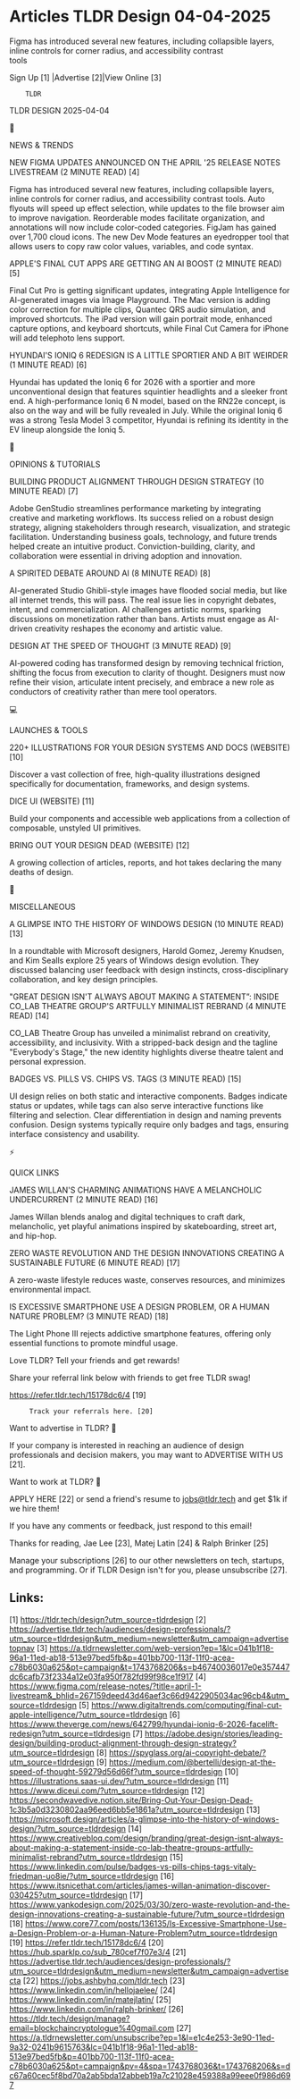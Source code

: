 # Articles TLDR Design 04-04-2025

Figma has introduced several new features, including collapsible
layers, inline controls for corner radius, and accessibility contrast
tools ‌ ‌ ‌ ‌ ‌ ‌ ‌ ‌ ‌ ‌ ‌ ‌ ‌ ‌ ‌ ‌ ‌ ‌ ‌ ‌ ‌ ‌ ‌ ‌ ‌ ‌  ‌ ‌ ‌ ‌ ‌ ‌ ‌ ‌ ‌ ‌ ‌ ‌ ‌ ‌ ‌ ‌ ‌ ‌ ‌ ‌ ‌ ‌ ‌ ‌ ‌ ‌ 


 Sign Up [1] |Advertise [2]|View Online [3] 

		TLDR 

TLDR DESIGN 2025-04-04

📱 

NEWS & TRENDS

 NEW FIGMA UPDATES ANNOUNCED ON THE APRIL '25 RELEASE NOTES LIVESTREAM
(2 MINUTE READ) [4] 

 Figma has introduced several new features, including collapsible
layers, inline controls for corner radius, and accessibility contrast
tools. Auto flyouts will speed up effect selection, while updates to
the file browser aim to improve navigation. Reorderable modes
facilitate organization, and annotations will now include color-coded
categories. FigJam has gained over 1,700 cloud icons. The new Dev Mode
features an eyedropper tool that allows users to copy raw color
values, variables, and code syntax. 

 APPLE'S FINAL CUT APPS ARE GETTING AN AI BOOST (2 MINUTE READ) [5] 

 Final Cut Pro is getting significant updates, integrating Apple
Intelligence for AI-generated images via Image Playground. The Mac
version is adding color correction for multiple clips, Quantec QRS
audio simulation, and improved shortcuts. The iPad version will gain
portrait mode, enhanced capture options, and keyboard shortcuts, while
Final Cut Camera for iPhone will add telephoto lens support. 

 HYUNDAI'S IONIQ 6 REDESIGN IS A LITTLE SPORTIER AND A BIT WEIRDER (1
MINUTE READ) [6] 

 Hyundai has updated the Ioniq 6 for 2026 with a sportier and more
unconventional design that features squintier headlights and a sleeker
front end. A high-performance Ioniq 6 N model, based on the RN22e
concept, is also on the way and will be fully revealed in July. While
the original Ioniq 6 was a strong Tesla Model 3 competitor, Hyundai is
refining its identity in the EV lineup alongside the Ioniq 5. 

🚀 

OPINIONS & TUTORIALS

 BUILDING PRODUCT ALIGNMENT THROUGH DESIGN STRATEGY (10 MINUTE READ)
[7] 

 Adobe GenStudio streamlines performance marketing by integrating
creative and marketing workflows. Its success relied on a robust
design strategy, aligning stakeholders through research,
visualization, and strategic facilitation. Understanding business
goals, technology, and future trends helped create an intuitive
product. Conviction-building, clarity, and collaboration were
essential in driving adoption and innovation. 

 A SPIRITED DEBATE AROUND AI (8 MINUTE READ) [8] 

 AI-generated Studio Ghibli-style images have flooded social media,
but like all internet trends, this will pass. The real issue lies in
copyright debates, intent, and commercialization. AI challenges
artistic norms, sparking discussions on monetization rather than bans.
Artists must engage as AI-driven creativity reshapes the economy and
artistic value. 

 DESIGN AT THE SPEED OF THOUGHT (3 MINUTE READ) [9] 

 AI-powered coding has transformed design by removing technical
friction, shifting the focus from execution to clarity of thought.
Designers must now refine their vision, articulate intent precisely,
and embrace a new role as conductors of creativity rather than mere
tool operators. 

💻 

LAUNCHES & TOOLS

 220+ ILLUSTRATIONS FOR YOUR DESIGN SYSTEMS AND DOCS (WEBSITE) [10] 

 Discover a vast collection of free, high-quality illustrations
designed specifically for documentation, frameworks, and design
systems. 

 DICE UI (WEBSITE) [11] 

 Build your components and accessible web applications from a
collection of composable, unstyled UI primitives. 

 BRING OUT YOUR DESIGN DEAD (WEBSITE) [12] 

 A growing collection of articles, reports, and hot takes declaring
the many deaths of design. 

🎁 

MISCELLANEOUS

 A GLIMPSE INTO THE HISTORY OF WINDOWS DESIGN (10 MINUTE READ) [13] 

 In a roundtable with Microsoft designers, Harold Gomez, Jeremy
Knudsen, and Kim Sealls explore 25 years of Windows design evolution.
They discussed balancing user feedback with design instincts,
cross-disciplinary collaboration, and key design principles. 

 "GREAT DESIGN ISN'T ALWAYS ABOUT MAKING A STATEMENT”: INSIDE CO_LAB
THEATRE GROUP'S ARTFULLY MINIMALIST REBRAND (4 MINUTE READ) [14] 

 CO_LAB Theatre Group has unveiled a minimalist rebrand on creativity,
accessibility, and inclusivity. With a stripped-back design and the
tagline "Everybody's Stage," the new identity highlights diverse
theatre talent and personal expression. 

 BADGES VS. PILLS VS. CHIPS VS. TAGS (3 MINUTE READ) [15] 

 UI design relies on both static and interactive components. Badges
indicate status or updates, while tags can also serve interactive
functions like filtering and selection. Clear differentiation in
design and naming prevents confusion. Design systems typically require
only badges and tags, ensuring interface consistency and usability. 

⚡ 

QUICK LINKS

 JAMES WILLAN'S CHARMING ANIMATIONS HAVE A MELANCHOLIC UNDERCURRENT (2
MINUTE READ) [16] 

 James Willan blends analog and digital techniques to craft dark,
melancholic, yet playful animations inspired by skateboarding, street
art, and hip-hop. 

 ZERO WASTE REVOLUTION AND THE DESIGN INNOVATIONS CREATING A
SUSTAINABLE FUTURE (6 MINUTE READ) [17] 

 A zero-waste lifestyle reduces waste, conserves resources, and
minimizes environmental impact. 

 IS EXCESSIVE SMARTPHONE USE A DESIGN PROBLEM, OR A HUMAN NATURE
PROBLEM? (3 MINUTE READ) [18] 

 The Light Phone III rejects addictive smartphone features, offering
only essential functions to promote mindful usage. 

Love TLDR? Tell your friends and get rewards!

 Share your referral link below with friends to get free TLDR swag! 

 https://refer.tldr.tech/15178dc6/4 [19] 

		 Track your referrals here. [20] 

Want to advertise in TLDR? 📰

 If your company is interested in reaching an audience of design
professionals and decision makers, you may want to ADVERTISE WITH US
[21]. 

Want to work at TLDR? 💼

 APPLY HERE [22] or send a friend's resume to jobs@tldr.tech and get
$1k if we hire them! 

 If you have any comments or feedback, just respond to this email! 

Thanks for reading, 
Jae Lee [23], Matej Latin [24] & Ralph Brinker [25] 

 Manage your subscriptions [26] to our other newsletters on tech,
startups, and programming. Or if TLDR Design isn't for you, please
unsubscribe [27]. 

 

Links:
------
[1] https://tldr.tech/design?utm_source=tldrdesign
[2] https://advertise.tldr.tech/audiences/design-professionals/?utm_source=tldrdesign&utm_medium=newsletter&utm_campaign=advertisetopnav
[3] https://a.tldrnewsletter.com/web-version?ep=1&lc=041b1f18-96a1-11ed-ab18-513e97bed5fb&p=401bb700-113f-11f0-acea-c78b6030a625&pt=campaign&t=1743768206&s=b46740036017e0e357447dc6cafb73f2334a12e03fa950f782fd99f98ce1f917
[4] https://www.figma.com/release-notes/?title=april-1-livestream&_bhlid=267159deed43d46aef3c66d9422905034ac96cb4&utm_source=tldrdesign
[5] https://www.digitaltrends.com/computing/final-cut-apple-intelligence/?utm_source=tldrdesign
[6] https://www.theverge.com/news/642799/hyundai-ioniq-6-2026-facelift-redesign?utm_source=tldrdesign
[7] https://adobe.design/stories/leading-design/building-product-alignment-through-design-strategy?utm_source=tldrdesign
[8] https://spyglass.org/ai-copyright-debate/?utm_source=tldrdesign
[9] https://medium.com/@bertelli/design-at-the-speed-of-thought-59279d56d66f?utm_source=tldrdesign
[10] https://illustrations.saas-ui.dev/?utm_source=tldrdesign
[11] https://www.diceui.com/?utm_source=tldrdesign
[12] https://secondwavedive.notion.site/Bring-Out-Your-Design-Dead-1c3b5a0d3230802aa96eed6bb5e1861a?utm_source=tldrdesign
[13] https://microsoft.design/articles/a-glimpse-into-the-history-of-windows-design/?utm_source=tldrdesign
[14] https://www.creativebloq.com/design/branding/great-design-isnt-always-about-making-a-statement-inside-co-lab-theatre-groups-artfully-minimalist-rebrand?utm_source=tldrdesign
[15] https://www.linkedin.com/pulse/badges-vs-pills-chips-tags-vitaly-friedman-uo8ie/?utm_source=tldrdesign
[16] https://www.itsnicethat.com/articles/james-willan-animation-discover-030425?utm_source=tldrdesign
[17] https://www.yankodesign.com/2025/03/30/zero-waste-revolution-and-the-design-innovations-creating-a-sustainable-future/?utm_source=tldrdesign
[18] https://www.core77.com/posts/136135/Is-Excessive-Smartphone-Use-a-Design-Problem-or-a-Human-Nature-Problem?utm_source=tldrdesign
[19] https://refer.tldr.tech/15178dc6/4
[20] https://hub.sparklp.co/sub_780cef7f07e3/4
[21] https://advertise.tldr.tech/audiences/design-professionals/?utm_source=tldrdesign&utm_medium=newsletter&utm_campaign=advertisecta
[22] https://jobs.ashbyhq.com/tldr.tech
[23] https://www.linkedin.com/in/hellojaelee/
[24] https://www.linkedin.com/in/matejlatin/
[25] https://www.linkedin.com/in/ralph-brinker/
[26] https://tldr.tech/design/manage?email=blockchaincryptologue%40gmail.com
[27] https://a.tldrnewsletter.com/unsubscribe?ep=1&l=e1c4e253-3e90-11ed-9a32-0241b9615763&lc=041b1f18-96a1-11ed-ab18-513e97bed5fb&p=401bb700-113f-11f0-acea-c78b6030a625&pt=campaign&pv=4&spa=1743768036&t=1743768206&s=dc67a60cec5f8bd70a2ab5bda12abbeb19a7c21028e459388a99eee0f986d697